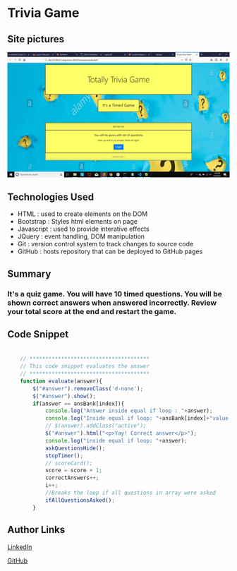 # Trivia Game

## Site pictures
![Site](scrnshot.jpg)

## Technologies Used
- HTML : used to create elements on the DOM
- Bootstrap  : Styles html elements on page
- Javascript : used to provide interative effects
- JQuery : event handling, DOM manipulation
- Git : version control system to track changes to source code
- GitHub : hosts repository that can be deployed to GitHub pages

## Summary
### It's a quiz game. You will have 10 timed questions. You will be shown correct answers when answered incorrectly. Review your total score at the end and restart the game.

## Code Snippet
```Javascript

    // **************************************
    // This code snippet evaluates the answer 
    // **************************************
    function evaluate(answer){
        $("#answer").removeClass('d-none');
        $("#answer").show();
        if(answer == ansBank[index]){
            console.log("Answer inside equal if loop : "+answer);
            console.log("Inside equal if loop: "+ansBank[index]+"value of i is : "+i);
            // $(answer).addClass("active");
            $("#answer").html("<p>Yay! Correct answer</p>");
            console.log("inside equal if loop: "+answer);
            askQuestionsHide();
            stopTimer();
            // scoreCard();
            score = score + 1;
            correctAnswers++;
            i++;
            //Breaks the loop if all questions in array were asked
            ifAllQuestionsAsked();
        }
```


## Author Links
[LinkedIn](https://www.linkedin.com/in/mahisha-gunasekaran-0a780a88/)

[GitHub](https://github.com/Mahi-Mani)

